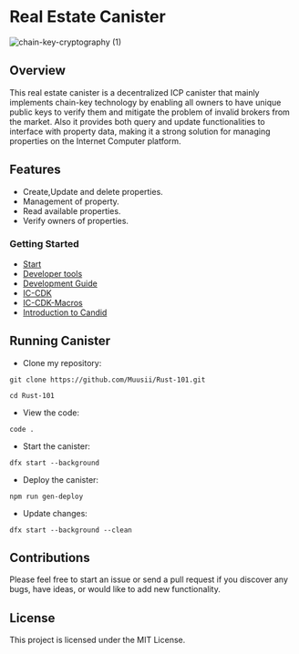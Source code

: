 # Real Estate Canister
![chain-key-cryptography (1)](https://github.com/Muusii/Rust-101/assets/159922924/68ac4a0a-717f-4f98-a87d-3bf8290b63a9)

## Overview
This real estate canister is a decentralized ICP canister that mainly implements chain-key technology by enabling all owners to have unique public keys to verify them and mitigate the problem of invalid brokers from the market.
Also it provides both query and update functionalities to interface with property data, making it a strong solution for managing properties on the Internet Computer platform.
## Features
+ Create,Update and delete properties.
+ Management of property.
+ Read available properties. 
+ Verify owners of properties.

### Getting Started
- [Start](https://internetcomputer.org/docs/current/developer-docs/getting-started/deploy/local)
- [Developer tools](https://internetcomputer.org/docs/current/developer-docs/getting-started/install)
- [Development Guide](https://internetcomputer.org/docs/current/developer-docs/backend/rust)
- [IC-CDK](https://docs.rs/ic-cdk/latest/ic_cdk)
- [IC-CDK-Macros](https://docs.rs/ic-cdk-macros/latest/ic_cdk_macros)
- [Introduction to Candid](https://internetcomputer.org/docs/current/developer-docs/backend/candid)

## Running Canister
+ Clone my repository:
```
git clone https://github.com/Muusii/Rust-101.git
```
```
cd Rust-101
```
+ View the code:
```
code .
```
+ Start the canister:
```
dfx start --background
```
+ Deploy the canister:
```
npm run gen-deploy
```
+ Update changes:
```
dfx start --background --clean
```
## Contributions
Please feel free to start an issue or send a pull request if you discover any bugs, have ideas, or would like to add new functionality.

## License
This project is licensed under the MIT License.




